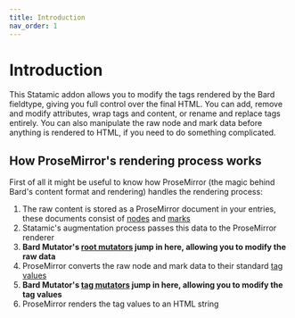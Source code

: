 ```yaml
---
title: Introduction
nav_order: 1
---
```


# Introduction

This Statamic addon allows you to modify the tags rendered by the Bard fieldtype, giving you full control over the final HTML. You can add, remove and modify attributes, wrap tags and content, or rename and replace tags entirely. You can also manipulate the raw node and mark data before anything is rendered to HTML, if you need to do something complicated.

## How ProseMirror's rendering process works

First of all it might be useful to know how ProseMirror (the magic behind Bard's content format and rendering) handles the rendering process:

1. The raw content is stored as a ProseMirror document in your entries, these documents consist of [nodes](data-formats.html#node-data) and [marks](data-formats.html#mark-data)
2. Statamic's augmentation process passes this data to the ProseMirror renderer
3. **Bard Mutator's [root mutators](mutators.html#root-mutators) jump in here, allowing you to modify the raw data**
4. ProseMirror converts the raw node and mark data to their standard [tag values](data-formats.html#tag-values)
5. **Bard Mutator's [tag mutators](mutators.html#tag-mutators) jump in here, allowing you to modify the tag values**
6. ProseMirror renders the tag values to an HTML string